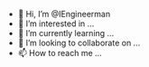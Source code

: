 - 👋 Hi, I’m @IEngineerman
- 👀 I’m interested in ...
- 🌱 I’m currently learning ...
- 💞️ I’m looking to collaborate on ...
- 📫 How to reach me ...

<!---
IEngineerman/IEngineerman is a ✨ special ✨ repository because its `README.md` (this file) appears on your GitHub profile.
You can click the Preview link to take a look at your changes.
--->
